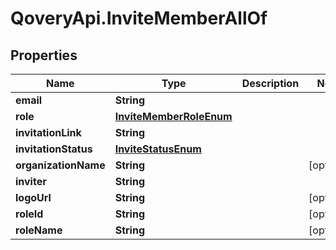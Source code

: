# QoveryApi.InviteMemberAllOf

## Properties

Name | Type | Description | Notes
------------ | ------------- | ------------- | -------------
**email** | **String** |  | 
**role** | [**InviteMemberRoleEnum**](InviteMemberRoleEnum.md) |  | 
**invitationLink** | **String** |  | 
**invitationStatus** | [**InviteStatusEnum**](InviteStatusEnum.md) |  | 
**organizationName** | **String** |  | [optional] 
**inviter** | **String** |  | 
**logoUrl** | **String** |  | [optional] 
**roleId** | **String** |  | [optional] 
**roleName** | **String** |  | [optional] 


